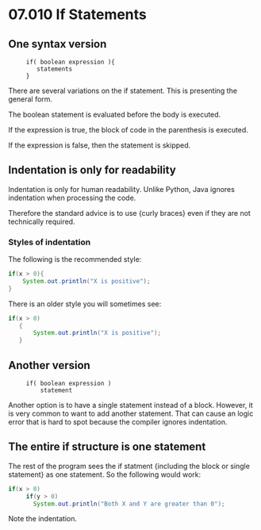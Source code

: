 # 07.010 If Statements

## One syntax version

```text
     if( boolean expression ){
        statements
     }
```

There are several variations on the if statement.  This is presenting the general form.

The boolean statement is evaluated before the body is executed.

If the expression is true, the block of code in the parenthesis is executed.

If the expression is false, then the statement is skipped.

## Indentation is only for readability

Indentation is only for human readability.  Unlike Python, Java ignores indentation when processing the code.

Therefore the standard advice is to use {curly braces} even if they are not technically required.

### Styles of indentation

The following is the recommended style:

```java
if(x > 0){
    System.out.println("X is positive");
}
```

There is an older style you will sometimes see:

```java
if(x > 0)
   {
       System.out.println("X is positive");
   }
```

## Another version

```text
     if( boolean expression )
         statement
```

Another option is to have a single statement instead of a block.  However, it is very common to want to add another statement.  That can cause an logic error that is hard to spot because the compiler ignores indentation.

## The entire if structure is one statement

The rest of the program sees the if statment {including the block or single statement} as one statement.  So the following would work:

```java
if(x > 0)
     if(y > 0)
       System.out.println("Both X and Y are greater than 0");
```

Note the indentation.